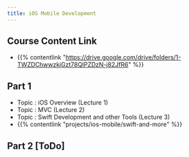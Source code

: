 ```yaml
---
title: iOS Mobile Development
---
```


## Course Content Link
- {{% contentlink "https://drive.google.com/drive/folders/1-TWZDChwwzkiGzt78QlPZDzN-j82JfR6" %}}

## Part 1

- Topic : iOS Overview (Lecture 1)
- Topic : MVC (Lecture 2)
- Topic : Swift Development and other Tools (Lecture 3)
- {{% contentlink "projects/ios-mobile/swift-and-more" %}}


## Part 2 [ToDo]
